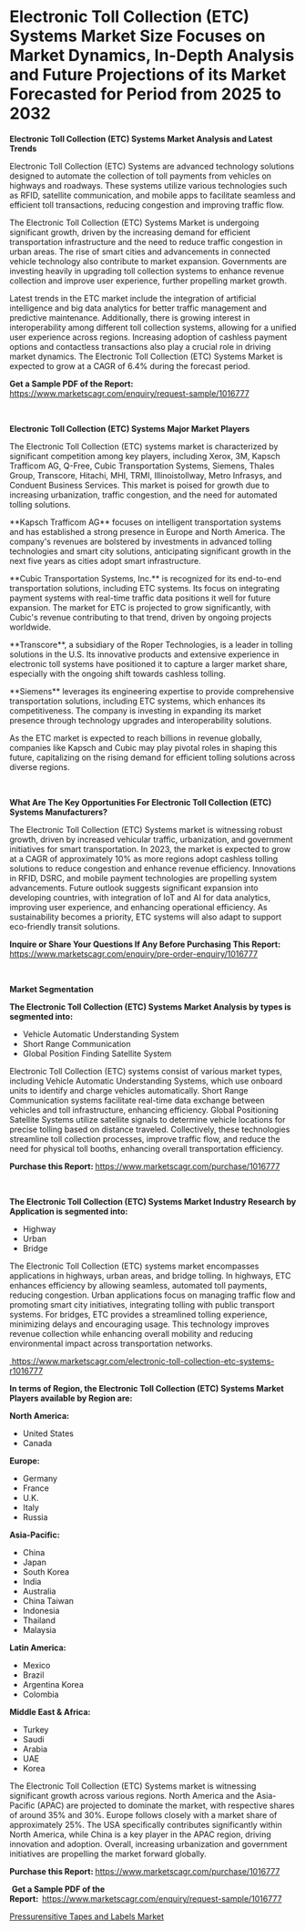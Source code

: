 <p><h1>Electronic Toll Collection (ETC) Systems Market Size Focuses on Market Dynamics, In-Depth Analysis and Future Projections of its Market Forecasted for Period from 2025 to 2032</h1></p><p><strong>Electronic Toll Collection (ETC) Systems Market Analysis and Latest Trends</strong></p>
<p><p>Electronic Toll Collection (ETC) Systems are advanced technology solutions designed to automate the collection of toll payments from vehicles on highways and roadways. These systems utilize various technologies such as RFID, satellite communication, and mobile apps to facilitate seamless and efficient toll transactions, reducing congestion and improving traffic flow.</p><p>The Electronic Toll Collection (ETC) Systems Market is undergoing significant growth, driven by the increasing demand for efficient transportation infrastructure and the need to reduce traffic congestion in urban areas. The rise of smart cities and advancements in connected vehicle technology also contribute to market expansion. Governments are investing heavily in upgrading toll collection systems to enhance revenue collection and improve user experience, further propelling market growth.</p><p>Latest trends in the ETC market include the integration of artificial intelligence and big data analytics for better traffic management and predictive maintenance. Additionally, there is growing interest in interoperability among different toll collection systems, allowing for a unified user experience across regions. Increasing adoption of cashless payment options and contactless transactions also play a crucial role in driving market dynamics. The Electronic Toll Collection (ETC) Systems Market is expected to grow at a CAGR of 6.4% during the forecast period.</p></p>
<p><strong>Get a Sample PDF of the Report:&nbsp;</strong> <a href="https://www.marketscagr.com/enquiry/request-sample/1016777?utm_campaign=1835&utm_medium=2&utm_source=Github&utm_content=ia&utm_term=21032025&utm_id=electronic-toll-collection-etc-systems">https://www.marketscagr.com/enquiry/request-sample/1016777</a></p>
<p>&nbsp;</p>
<p><strong>Electronic Toll Collection (ETC) Systems Major Market Players</strong></p>
<p><p>The Electronic Toll Collection (ETC) systems market is characterized by significant competition among key players, including Xerox, 3M, Kapsch Trafficom AG, Q-Free, Cubic Transportation Systems, Siemens, Thales Group, Transcore, Hitachi, MHI, TRMI, Illinoistollway, Metro Infrasys, and Conduent Business Services. This market is poised for growth due to increasing urbanization, traffic congestion, and the need for automated tolling solutions.</p><p>**Kapsch Trafficom AG** focuses on intelligent transportation systems and has established a strong presence in Europe and North America. The company's revenues are bolstered by investments in advanced tolling technologies and smart city solutions, anticipating significant growth in the next five years as cities adopt smart infrastructure.</p><p>**Cubic Transportation Systems, Inc.** is recognized for its end-to-end transportation solutions, including ETC systems. Its focus on integrating payment systems with real-time traffic data positions it well for future expansion. The market for ETC is projected to grow significantly, with Cubic's revenue contributing to that trend, driven by ongoing projects worldwide.</p><p>**Transcore**, a subsidiary of the Roper Technologies, is a leader in tolling solutions in the U.S. Its innovative products and extensive experience in electronic toll systems have positioned it to capture a larger market share, especially with the ongoing shift towards cashless tolling.</p><p>**Siemens** leverages its engineering expertise to provide comprehensive transportation solutions, including ETC systems, which enhances its competitiveness. The company is investing in expanding its market presence through technology upgrades and interoperability solutions.</p><p>As the ETC market is expected to reach billions in revenue globally, companies like Kapsch and Cubic may play pivotal roles in shaping this future, capitalizing on the rising demand for efficient tolling solutions across diverse regions.</p></p>
<p>&nbsp;</p>
<p><strong>What Are The Key Opportunities For Electronic Toll Collection (ETC) Systems Manufacturers?</strong></p>
<p><p>The Electronic Toll Collection (ETC) Systems market is witnessing robust growth, driven by increased vehicular traffic, urbanization, and government initiatives for smart transportation. In 2023, the market is expected to grow at a CAGR of approximately 10% as more regions adopt cashless tolling solutions to reduce congestion and enhance revenue efficiency. Innovations in RFID, DSRC, and mobile payment technologies are propelling system advancements. Future outlook suggests significant expansion into developing countries, with integration of IoT and AI for data analytics, improving user experience, and enhancing operational efficiency. As sustainability becomes a priority, ETC systems will also adapt to support eco-friendly transit solutions.</p></p>
<p><strong>Inquire or Share Your Questions If Any Before Purchasing This Report:</strong> <a href="https://www.marketscagr.com/enquiry/pre-order-enquiry/1016777?utm_campaign=1835&utm_medium=2&utm_source=Github&utm_content=ia&utm_term=21032025&utm_id=electronic-toll-collection-etc-systems">https://www.marketscagr.com/enquiry/pre-order-enquiry/1016777</a></p>
<p>&nbsp;</p>
<p><strong>Market Segmentation</strong></p>
<p><strong>The Electronic Toll Collection (ETC) Systems Market Analysis by types is segmented into:</strong></p>
<p><ul><li>Vehicle Automatic Understanding System</li><li>Short Range Communication</li><li>Global Position Finding Satellite System</li></ul></p>
<p><p>Electronic Toll Collection (ETC) systems consist of various market types, including Vehicle Automatic Understanding Systems, which use onboard units to identify and charge vehicles automatically. Short Range Communication systems facilitate real-time data exchange between vehicles and toll infrastructure, enhancing efficiency. Global Positioning Satellite Systems utilize satellite signals to determine vehicle locations for precise tolling based on distance traveled. Collectively, these technologies streamline toll collection processes, improve traffic flow, and reduce the need for physical toll booths, enhancing overall transportation efficiency.</p></p>
<p><strong>Purchase this Report:&nbsp;</strong><a href="https://www.marketscagr.com/purchase/1016777?utm_campaign=1835&utm_medium=2&utm_source=Github&utm_content=ia&utm_term=21032025&utm_id=electronic-toll-collection-etc-systems">https://www.marketscagr.com/purchase/1016777</a></p>
<p>&nbsp;</p>
<p><strong>The Electronic Toll Collection (ETC) Systems Market Industry Research by Application is segmented into:</strong></p>
<p><ul><li>Highway</li><li>Urban</li><li>Bridge</li></ul></p>
<p><p>The Electronic Toll Collection (ETC) systems market encompasses applications in highways, urban areas, and bridge tolling. In highways, ETC enhances efficiency by allowing seamless, automated toll payments, reducing congestion. Urban applications focus on managing traffic flow and promoting smart city initiatives, integrating tolling with public transport systems. For bridges, ETC provides a streamlined tolling experience, minimizing delays and encouraging usage. This technology improves revenue collection while enhancing overall mobility and reducing environmental impact across transportation networks.</p></p>
<p><a href="https://www.marketscagr.com/electronic-toll-collection-etc-systems-r1016777?utm_campaign=1835&utm_medium=2&utm_source=Github&utm_content=ia&utm_term=21032025&utm_id=electronic-toll-collection-etc-systems">&nbsp;https://www.marketscagr.com/electronic-toll-collection-etc-systems-r1016777</a></p>
<p><strong>In terms of Region, the Electronic Toll Collection (ETC) Systems Market Players available by Region are:</strong></p>
<p>
    <p> <strong> North America: </strong>
        <ul>
            <li>United States</li>
            <li>Canada</li>
        </ul>
        </p> 
    <p> <strong> Europe: </strong>
        <ul>
            <li>Germany</li>
            <li>France</li>
            <li>U.K.</li>
            <li>Italy</li>
            <li>Russia</li>
        </ul>
        </p> 
    <p> <strong> Asia-Pacific: </strong>
        <ul>
            <li>China</li>
            <li>Japan</li>
            <li>South Korea</li>
            <li>India</li>
            <li>Australia</li>
            <li>China Taiwan</li>
            <li>Indonesia</li>
            <li>Thailand</li>
            <li>Malaysia</li>
        </ul>
        </p> 
    <p> <strong> Latin America: </strong>
        <ul>
            <li>Mexico</li>
            <li>Brazil</li>
            <li>Argentina Korea</li>
            <li>Colombia</li>
        </ul>
        </p> 
    <p> <strong> Middle East & Africa: </strong>
        <ul>
            <li>Turkey</li>
            <li>Saudi</li>
            <li>Arabia</li>
            <li>UAE</li>
            <li>Korea</li>
        </ul>
    </p>
    </p>
<p><p>The Electronic Toll Collection (ETC) Systems market is witnessing significant growth across various regions. North America and the Asia-Pacific (APAC) are projected to dominate the market, with respective shares of around 35% and 30%. Europe follows closely with a market share of approximately 25%. The USA specifically contributes significantly within North America, while China is a key player in the APAC region, driving innovation and adoption. Overall, increasing urbanization and government initiatives are propelling the market forward globally.</p></p>
<p><strong>Purchase this Report: </strong><a href="https://www.marketscagr.com/purchase/1016777?utm_campaign=1835&utm_medium=2&utm_source=Github&utm_content=ia&utm_term=21032025&utm_id=electronic-toll-collection-etc-systems">https://www.marketscagr.com/purchase/1016777</a></p>
<p>&nbsp;<strong>Get a Sample PDF of the Report:&nbsp;&nbsp;</strong><a href="https://www.marketscagr.com/enquiry/request-sample/1016777?utm_campaign=1835&utm_medium=2&utm_source=Github&utm_content=ia&utm_term=21032025&utm_id=electronic-toll-collection-etc-systems">https://www.marketscagr.com/enquiry/request-sample/1016777</a></p>
<p><strong></strong></p>
<p><p><a href="https://github.com/koskasislo39/Market-Research-Report-List-1/blob/main/pressurensitive-tapes-and-labels-market.md?utm_campaign=1835&utm_medium=2&utm_source=Github&utm_content=ia&utm_term=21032025&utm_id=electronic-toll-collection-etc-systems">Pressurensitive Tapes and Labels Market</a></p></p>